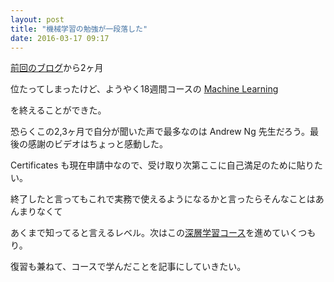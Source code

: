 ```yaml
---
layout: post
title: "機械学習の勉強が一段落した"
date: 2016-03-17 09:17
---
```


[前回のブログ](http://blog.jarinosuke.com/2016/01/24/1453628657.html)から2ヶ月

位たってしまったけど、ようやく18週間コースの [Machine Learning](https://www.coursera.org/learn/machine-learning/) 

を終えることができた。

恐らくこの2,3ヶ月で自分が聞いた声で最多なのは Andrew Ng 先生だろう。最後の感謝のビデオはちょっと感動した。

Certificates も現在申請中なので、受け取り次第ここに自己満足のために貼りたい。

終了したと言ってもこれで実務で使えるようになるかと言ったらそんなことはあんまりなくて

あくまで知ってると言えるレベル。次はこの[深層学習コース](https://www.udacity.com/course/deep-learning--ud730)を進めていくつもり。

復習も兼ねて、コースで学んだことを記事にしていきたい。
